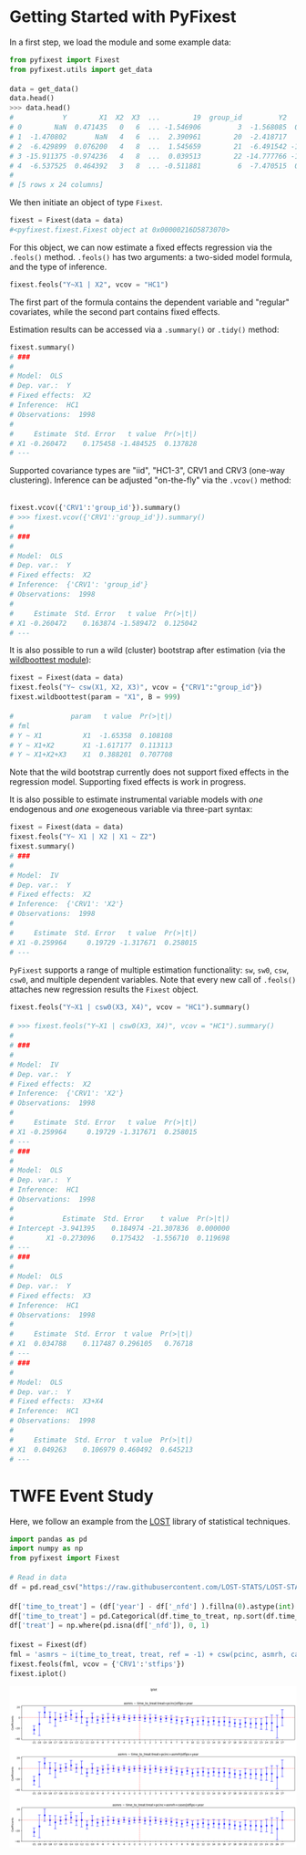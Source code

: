 # Getting Started with PyFixest

In a first step, we load the module and some example data:

```py
from pyfixest import Fixest
from pyfixest.utils import get_data

data = get_data()
data.head()
>>> data.head()
#            Y        X1  X2  X3  ...        19  group_id         Y2        Z1
# 0        NaN  0.471435   0   6  ... -1.546906         3  -1.568085  0.971477
# 1  -1.470802       NaN   4   6  ...  2.390961        20  -2.418717       NaN
# 2  -6.429899  0.076200   4   8  ...  1.545659        21  -6.491542 -1.122705
# 3 -15.911375 -0.974236   4   8  ...  0.039513        22 -14.777766 -1.381387
# 4  -6.537525  0.464392   3   8  ... -0.511881         6  -7.470515  0.327149
#
# [5 rows x 24 columns]

```

We then initiate an object of type `Fixest`.

```py
fixest = Fixest(data = data)
#<pyfixest.fixest.Fixest object at 0x00000216D5873070>
```

For this object, we can now estimate a fixed effects regression via the `.feols()` method. `.feols()` has two arguments: a two-sided model formula, and the type of inference.

```py
fixest.feols("Y~X1 | X2", vcov = "HC1")
```
The first part of the formula contains the dependent variable and "regular" covariates, while the second part contains fixed effects.

Estimation results can be accessed via a `.summary()` or `.tidy()` method:

```py
fixest.summary()
# ###
#
# Model:  OLS
# Dep. var.:  Y
# Fixed effects:  X2
# Inference:  HC1
# Observations:  1998
#
#     Estimate  Std. Error   t value  Pr(>|t|)
# X1 -0.260472    0.175458 -1.484525  0.137828
# ---
```

Supported covariance types are "iid", "HC1-3", CRV1 and CRV3 (one-way clustering). Inference can be adjusted "on-the-fly" via the
`.vcov()` method:

```py

fixest.vcov({'CRV1':'group_id'}).summary()
# >>> fixest.vcov({'CRV1':'group_id'}).summary()
#
# ###
#
# Model:  OLS
# Dep. var.:  Y
# Fixed effects:  X2
# Inference:  {'CRV1': 'group_id'}
# Observations:  1998
#
#     Estimate  Std. Error   t value  Pr(>|t|)
# X1 -0.260472    0.163874 -1.589472  0.125042
# ---
```

It is also possible to run a wild (cluster) bootstrap after estimation (via the [wildboottest module](https://github.com/s3alfisc/wildboottest)):

```py
fixest = Fixest(data = data)
fixest.feols("Y~ csw(X1, X2, X3)", vcov = {"CRV1":"group_id"})
fixest.wildboottest(param = "X1", B = 999)

#              param   t value  Pr(>|t|)
# fml
# Y ~ X1          X1  -1.65358  0.108108
# Y ~ X1+X2       X1 -1.617177  0.113113
# Y ~ X1+X2+X3    X1  0.388201  0.707708
```

Note that the wild bootstrap currently does not support fixed effects in the regression model. Supporting fixed effects is work in progress.

It is also possible to estimate instrumental variable models with *one* endogenous and *one* exogeneous variable via three-part syntax:

```python
fixest = Fixest(data = data)
fixest.feols("Y~ X1 | X2 | X1 ~ Z2")
fixest.summary()
# ###
#
# Model:  IV
# Dep. var.:  Y
# Fixed effects:  X2
# Inference:  {'CRV1': 'X2'}
# Observations:  1998
#
#     Estimate  Std. Error   t value  Pr(>|t|)
# X1 -0.259964     0.19729 -1.317671  0.258015
# ---
```

`PyFixest` supports a range of multiple estimation functionality: `sw`, `sw0`, `csw`, `csw0`, and multiple dependent variables. Note that every new call of `.feols()` attaches new regression results the `Fixest` object.

```py
fixest.feols("Y~X1 | csw0(X3, X4)", vcov = "HC1").summary()

# >>> fixest.feols("Y~X1 | csw0(X3, X4)", vcov = "HC1").summary()
#
# ###
#
# Model:  IV
# Dep. var.:  Y
# Fixed effects:  X2
# Inference:  {'CRV1': 'X2'}
# Observations:  1998
#
#     Estimate  Std. Error   t value  Pr(>|t|)
# X1 -0.259964     0.19729 -1.317671  0.258015
# ---
# ###
#
# Model:  OLS
# Dep. var.:  Y
# Inference:  HC1
# Observations:  1998
#
#            Estimate  Std. Error    t value  Pr(>|t|)
# Intercept -3.941395    0.184974 -21.307836  0.000000
#        X1 -0.273096    0.175432  -1.556710  0.119698
# ---
# ###
#
# Model:  OLS
# Dep. var.:  Y
# Fixed effects:  X3
# Inference:  HC1
# Observations:  1998
#
#     Estimate  Std. Error  t value  Pr(>|t|)
# X1  0.034788    0.117487 0.296105   0.76718
# ---
# ###
#
# Model:  OLS
# Dep. var.:  Y
# Fixed effects:  X3+X4
# Inference:  HC1
# Observations:  1998
#
#     Estimate  Std. Error  t value  Pr(>|t|)
# X1  0.049263    0.106979 0.460492  0.645213
# ---

```

# TWFE Event Study

Here, we follow an example from the [LOST](https://lost-stats.github.io/Model_Estimation/Research_Design/event_study.html) library of statistical techniques.

```py
import pandas as pd
import numpy as np
from pyfixest import Fixest

# Read in data
df = pd.read_csv("https://raw.githubusercontent.com/LOST-STATS/LOST-STATS.github.io/master/Model_Estimation/Data/Event_Study_DiD/bacon_example.csv")

df['time_to_treat'] = (df['year'] - df['_nfd'] ).fillna(0).astype(int)
df['time_to_treat'] = pd.Categorical(df.time_to_treat, np.sort(df.time_to_treat.unique()))
df['treat'] = np.where(pd.isna(df['_nfd']), 0, 1)

fixest = Fixest(df)
fml = 'asmrs ~ i(time_to_treat, treat, ref = -1) + csw(pcinc, asmrh, cases) | stfips + year'
fixest.feols(fml, vcov = {'CRV1':'stfips'})
fixest.iplot()
```

![image](figures/event_study.png)
